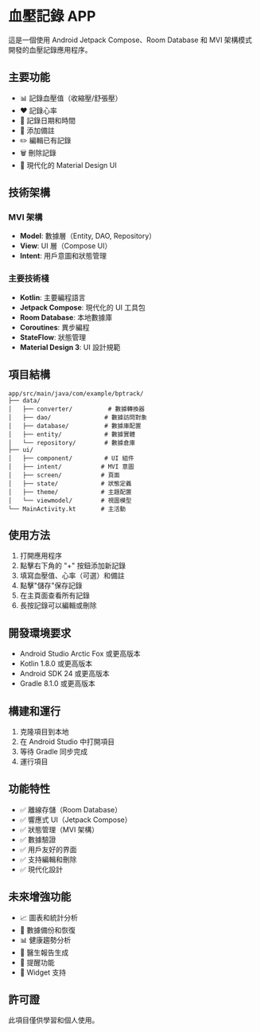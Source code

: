 # 血壓記錄 APP

這是一個使用 Android Jetpack Compose、Room Database 和 MVI 架構模式開發的血壓記錄應用程序。

## 主要功能

- 📊 記錄血壓值（收縮壓/舒張壓）
- ❤️ 記錄心率
- 📅 記錄日期和時間
- 📝 添加備註
- ✏️ 編輯已有記錄
- 🗑️ 刪除記錄
- 📱 現代化的 Material Design UI

## 技術架構

### MVI 架構
- **Model**: 數據層（Entity, DAO, Repository）
- **View**: UI 層（Compose UI）
- **Intent**: 用戶意圖和狀態管理

### 主要技術棧
- **Kotlin**: 主要編程語言
- **Jetpack Compose**: 現代化的 UI 工具包
- **Room Database**: 本地數據庫
- **Coroutines**: 異步編程
- **StateFlow**: 狀態管理
- **Material Design 3**: UI 設計規範

## 項目結構

```
app/src/main/java/com/example/bptrack/
├── data/
│   ├── converter/          # 數據轉換器
│   ├── dao/               # 數據訪問對象
│   ├── database/          # 數據庫配置
│   ├── entity/            # 數據實體
│   └── repository/        # 數據倉庫
├── ui/
│   ├── component/         # UI 組件
│   ├── intent/           # MVI 意圖
│   ├── screen/           # 頁面
│   ├── state/            # 狀態定義
│   ├── theme/            # 主題配置
│   └── viewmodel/        # 視圖模型
└── MainActivity.kt       # 主活動
```

## 使用方法

1. 打開應用程序
2. 點擊右下角的 "+" 按鈕添加新記錄
3. 填寫血壓值、心率（可選）和備註
4. 點擊"儲存"保存記錄
5. 在主頁面查看所有記錄
6. 長按記錄可以編輯或刪除

## 開發環境要求

- Android Studio Arctic Fox 或更高版本
- Kotlin 1.8.0 或更高版本
- Android SDK 24 或更高版本
- Gradle 8.1.0 或更高版本

## 構建和運行

1. 克隆項目到本地
2. 在 Android Studio 中打開項目
3. 等待 Gradle 同步完成
4. 運行項目

## 功能特性

- ✅ 離線存儲（Room Database）
- ✅ 響應式 UI（Jetpack Compose）
- ✅ 狀態管理（MVI 架構）
- ✅ 數據驗證
- ✅ 用戶友好的界面
- ✅ 支持編輯和刪除
- ✅ 現代化設計

## 未來增強功能

- 📈 圖表和統計分析
- 🔄 數據備份和恢復
- 📊 健康趨勢分析
- 🏥 醫生報告生成
- 🔔 提醒功能
- 📱 Widget 支持

## 許可證

此項目僅供學習和個人使用。 